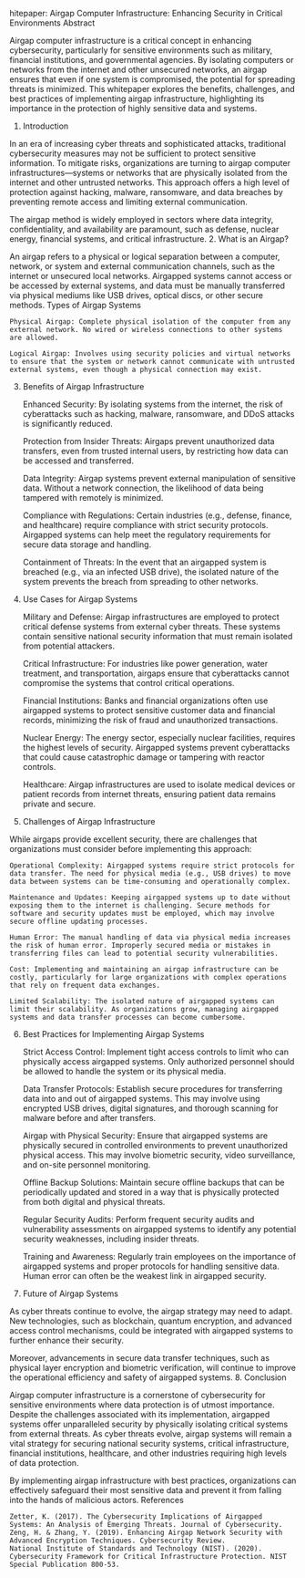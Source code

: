 hitepaper: Airgap Computer Infrastructure: Enhancing Security in Critical Environments
Abstract

Airgap computer infrastructure is a critical concept in enhancing cybersecurity, particularly for sensitive environments such as military, financial institutions, and governmental agencies. By isolating computers or networks from the internet and other unsecured networks, an airgap ensures that even if one system is compromised, the potential for spreading threats is minimized. This whitepaper explores the benefits, challenges, and best practices of implementing airgap infrastructure, highlighting its importance in the protection of highly sensitive data and systems.
1. Introduction

In an era of increasing cyber threats and sophisticated attacks, traditional cybersecurity measures may not be sufficient to protect sensitive information. To mitigate risks, organizations are turning to airgap computer infrastructures—systems or networks that are physically isolated from the internet and other untrusted networks. This approach offers a high level of protection against hacking, malware, ransomware, and data breaches by preventing remote access and limiting external communication.

The airgap method is widely employed in sectors where data integrity, confidentiality, and availability are paramount, such as defense, nuclear energy, financial systems, and critical infrastructure.
2. What is an Airgap?

An airgap refers to a physical or logical separation between a computer, network, or system and external communication channels, such as the internet or unsecured local networks. Airgapped systems cannot access or be accessed by external systems, and data must be manually transferred via physical mediums like USB drives, optical discs, or other secure methods.
Types of Airgap Systems

    Physical Airgap: Complete physical isolation of the computer from any external network. No wired or wireless connections to other systems are allowed.

    Logical Airgap: Involves using security policies and virtual networks to ensure that the system or network cannot communicate with untrusted external systems, even though a physical connection may exist.

3. Benefits of Airgap Infrastructure

    Enhanced Security: By isolating systems from the internet, the risk of cyberattacks such as hacking, malware, ransomware, and DDoS attacks is significantly reduced.

    Protection from Insider Threats: Airgaps prevent unauthorized data transfers, even from trusted internal users, by restricting how data can be accessed and transferred.

    Data Integrity: Airgap systems prevent external manipulation of sensitive data. Without a network connection, the likelihood of data being tampered with remotely is minimized.

    Compliance with Regulations: Certain industries (e.g., defense, finance, and healthcare) require compliance with strict security protocols. Airgapped systems can help meet the regulatory requirements for secure data storage and handling.

    Containment of Threats: In the event that an airgapped system is breached (e.g., via an infected USB drive), the isolated nature of the system prevents the breach from spreading to other networks.

4. Use Cases for Airgap Systems

    Military and Defense: Airgap infrastructures are employed to protect critical defense systems from external cyber threats. These systems contain sensitive national security information that must remain isolated from potential attackers.

    Critical Infrastructure: For industries like power generation, water treatment, and transportation, airgaps ensure that cyberattacks cannot compromise the systems that control critical operations.

    Financial Institutions: Banks and financial organizations often use airgapped systems to protect sensitive customer data and financial records, minimizing the risk of fraud and unauthorized transactions.

    Nuclear Energy: The energy sector, especially nuclear facilities, requires the highest levels of security. Airgapped systems prevent cyberattacks that could cause catastrophic damage or tampering with reactor controls.

    Healthcare: Airgap infrastructures are used to isolate medical devices or patient records from internet threats, ensuring patient data remains private and secure.

5. Challenges of Airgap Infrastructure

While airgaps provide excellent security, there are challenges that organizations must consider before implementing this approach:

    Operational Complexity: Airgapped systems require strict protocols for data transfer. The need for physical media (e.g., USB drives) to move data between systems can be time-consuming and operationally complex.

    Maintenance and Updates: Keeping airgapped systems up to date without exposing them to the internet is challenging. Secure methods for software and security updates must be employed, which may involve secure offline updating processes.

    Human Error: The manual handling of data via physical media increases the risk of human error. Improperly secured media or mistakes in transferring files can lead to potential security vulnerabilities.

    Cost: Implementing and maintaining an airgap infrastructure can be costly, particularly for large organizations with complex operations that rely on frequent data exchanges.

    Limited Scalability: The isolated nature of airgapped systems can limit their scalability. As organizations grow, managing airgapped systems and data transfer processes can become cumbersome.

6. Best Practices for Implementing Airgap Systems

    Strict Access Control: Implement tight access controls to limit who can physically access airgapped systems. Only authorized personnel should be allowed to handle the system or its physical media.

    Data Transfer Protocols: Establish secure procedures for transferring data into and out of airgapped systems. This may involve using encrypted USB drives, digital signatures, and thorough scanning for malware before and after transfers.

    Airgap with Physical Security: Ensure that airgapped systems are physically secured in controlled environments to prevent unauthorized physical access. This may involve biometric security, video surveillance, and on-site personnel monitoring.

    Offline Backup Solutions: Maintain secure offline backups that can be periodically updated and stored in a way that is physically protected from both digital and physical threats.

    Regular Security Audits: Perform frequent security audits and vulnerability assessments on airgapped systems to identify any potential security weaknesses, including insider threats.

    Training and Awareness: Regularly train employees on the importance of airgapped systems and proper protocols for handling sensitive data. Human error can often be the weakest link in airgapped security.

7. Future of Airgap Systems

As cyber threats continue to evolve, the airgap strategy may need to adapt. New technologies, such as blockchain, quantum encryption, and advanced access control mechanisms, could be integrated with airgapped systems to further enhance their security.

Moreover, advancements in secure data transfer techniques, such as physical layer encryption and biometric verification, will continue to improve the operational efficiency and safety of airgapped systems.
8. Conclusion

Airgap computer infrastructure is a cornerstone of cybersecurity for sensitive environments where data protection is of utmost importance. Despite the challenges associated with its implementation, airgapped systems offer unparalleled security by physically isolating critical systems from external threats. As cyber threats evolve, airgap systems will remain a vital strategy for securing national security systems, critical infrastructure, financial institutions, healthcare, and other industries requiring high levels of data protection.

By implementing airgap infrastructure with best practices, organizations can effectively safeguard their most sensitive data and prevent it from falling into the hands of malicious actors.
References

    Zetter, K. (2017). The Cybersecurity Implications of Airgapped Systems: An Analysis of Emerging Threats. Journal of Cybersecurity.
    Zeng, H. & Zhang, Y. (2019). Enhancing Airgap Network Security with Advanced Encryption Techniques. Cybersecurity Review.
    National Institute of Standards and Technology (NIST). (2020). Cybersecurity Framework for Critical Infrastructure Protection. NIST Special Publication 800-53.